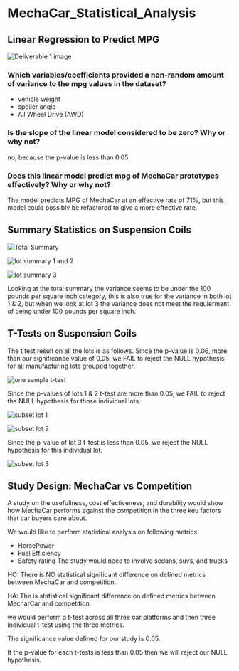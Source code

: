 # MechaCar_Statistical_Analysis

## Linear Regression to Predict MPG
![Deliverable 1 image](https://user-images.githubusercontent.com/95251140/165005313-e8d101fa-51b0-4ca0-b06b-3b4cd94c67ec.png)

### Which variables/coefficients provided a non-random amount of variance to the mpg values in the dataset?
- vehicle weight
- spoiler angle
- All Wheel Drive (AWD)

### Is the slope of the linear model considered to be zero? Why or why not?

no, because the p-value is less than 0.05 

### Does this linear model predict mpg of MechaCar prototypes effectively? Why or why not?

The model predicts MPG of MechaCar at an effective rate of 71%, but this model could possibly be refactored to give a more effective rate.

## Summary Statistics on Suspension Coils

![Total Summary](https://user-images.githubusercontent.com/95251140/165006047-f5bbaa03-fdc3-4ef6-aeb7-ad56c6f98c36.png)

![lot summary 1 and 2](https://user-images.githubusercontent.com/95251140/165006058-d1961a0b-4686-498f-a499-2a47efaa760e.png)

![lot summary 3](https://user-images.githubusercontent.com/95251140/165006072-e2f66b2d-e7a5-47cf-8f57-c377dcf80c67.png)

Looking at the total summary the variance seems to be under the 100 pounds per square inch category, this is also true for the variance in both lot 1 & 2, but when we look at lot 3 the variance does not meet the requierment of being under 100 pounds per square inch. 

## T-Tests on Suspension Coils
The t test result on all the lots is as follows. Since the p-value is 0.06, more than our significance value of 0.05, we FAIL to reject the NULL hypothesis for all manufacturing lots grouped together.

![one sample t-test](https://user-images.githubusercontent.com/95251140/165006517-16ce8fd1-8d9a-4ec6-8d1c-6725cfd917c9.png)


Since the p-values of lots 1 & 2 t-test are more than 0.05, we FAIL to reject the NULL hypothesis for those individual lots.

![subset lot 1](https://user-images.githubusercontent.com/95251140/165006527-8f70546a-09fb-43d4-9ee2-f7631122de7a.png)

![subset lot 2](https://user-images.githubusercontent.com/95251140/165006550-50654cc5-c254-4b2a-861e-9d55f3c70c0b.png)

Since the p-value of lot 3 t-test is less than 0.05, we  reject the NULL hypothesis for this individual lot.

![subset lot 3](https://user-images.githubusercontent.com/95251140/165006560-5acf5972-a991-47c1-9231-ec540ac8acea.png)


## Study Design: MechaCar vs Competition

A study on the usefullness, cost effectiveness, and durability would show how MechaCar performs against the competition in the three keu factors that car buyers care about.

We would like to perform statistical analysis on following metrics:
- HorsePower
- Fuel Efficiency 
- Safety rating
The study would need to involve sedans, suvs, and trucks

HO: There is NO statistical significant difference on defined metrics between MechaCar and competition.

HA: The is statistical significant difference on defined metrics between MecharCar and competition.

we would perform a t-test across all three car platforms and then three individual t-test using the three metrics.

The significance value defined for our study is 0.05.

If the p-value for each t-tests is less than 0.05 then we will reject our NULL hypothesis.

